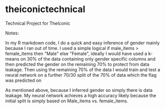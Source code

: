 # theiconictechnical
Technical Project for TheIconic

Notes:

In my R markdown code, I do a quick and easy inference of gender mainly because I ran out of time. I used a simple logical if male_items > female_items then "Male" else "Female", ideally I would have used a k-means on 30% of the data containing only gender specific columns and then predicted the gender on the remaining 70% to protect from data leakage. Then using the remaining 70% of the data I would train and test a neural network on a further 70/30 split of the 70% of data which the flag was predicted on


As mentioned above, because I inferred gender so simply there is data leakage. My neural network achieves a high accuracy likely because the initial split is simply based on Male_items vs. female_items. 
